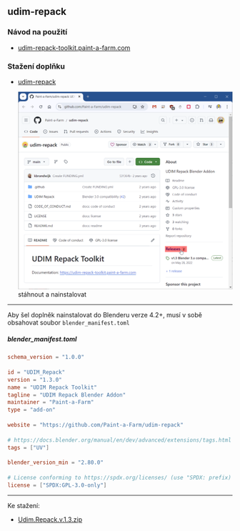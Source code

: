 ## udim-repack

### Návod na použití

- [udim-repack-toolkit.paint-a-farm.com](https://udim-repack-toolkit.paint-a-farm.com/)

### Stažení doplňku

- [udim-repack](https://github.com/Paint-a-Farm/udim-repack)

  ![udim-repack_GitHub](udim-repack_GitHub.png)
  stáhnout a nainstalovat

---

Aby šel doplněk nainstalovat do Blenderu verze 4.2+, musí v sobě obsahovat soubor `blender_manifest.toml`

##### blender_manifest.toml

```toml
schema_version = "1.0.0"

id = "UDIM_Repack"
version = "1.3.0"
name = "UDIM Repack Toolkit"
tagline = "UDIM Repack Blender Addon"
maintainer = "Paint-a-Farm"
type = "add-on"

website = "https://github.com/Paint-a-Farm/udim-repack"

# https://docs.blender.org/manual/en/dev/advanced/extensions/tags.html
tags = ["UV"]

blender_version_min = "2.80.0"

# License conforming to https://spdx.org/licenses/ (use "SPDX: prefix)
license = ["SPDX:GPL-3.0-only"]
```

---

Ke stažení:
- [Udim.Repack.v.1.3.zip](https://github.com/Paint-a-Farm/udim-repack/releases/latest)
